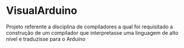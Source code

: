 # VisualArduino
Projeto referente a disciplina de compiladores a qual foi requisitado a construção de um compilador que interpretasse uma linguagem de alto nível e traduzisse para o Arduíno
